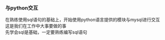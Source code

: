 ### 与python交互
在熟练使用sql语句的基础上，开始使用python语言提供的模块与mysql进行交互  
这是我们在工作中大事要做的事  
先学会sql是基础，一定要熟练编写sql语句  
